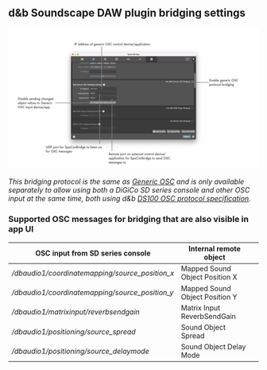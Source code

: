 ## d&b Soundscape DAW plugin bridging settings

![Showreel.021.png](../Showreel/Showreel.021.png "Soundscape DAW plugin bridging settings")

_This bridging protocol is the same as [Generic OSC](GenericOSC.md) and is only available separately to allow using both a DiGiCo SD series console and other OSC input at the same time, both using d&b [DS100 OSC protocol specification](https://www.dbaudio.com/assets/products/downloads/manuals-documentation/electronics/dbaudio-osc-protocol-ds100-1.3.0-en.pdf)._


### Supported OSC messages for bridging that are also visible in app UI

| OSC input from SD series console | Internal remote object | |
| -- | -- | -- |
| _/dbaudio1/coordinatemapping/source_position_x_ | Mapped Sound Object Position X      |  |
| _/dbaudio1/coordinatemapping/source_position_y_ | Mapped Sound Object Position Y      |  |
| _/dbaudio1/matrixinput/reverbsendgain_ | Matrix Input ReverbSendGain          |  |
| _/dbaudio1/positioning/source_spread_ | Sound Object Spread                  |  |
| _/dbaudio1/positioning/source_delaymode_ | Sound Object Delay Mode              |  |